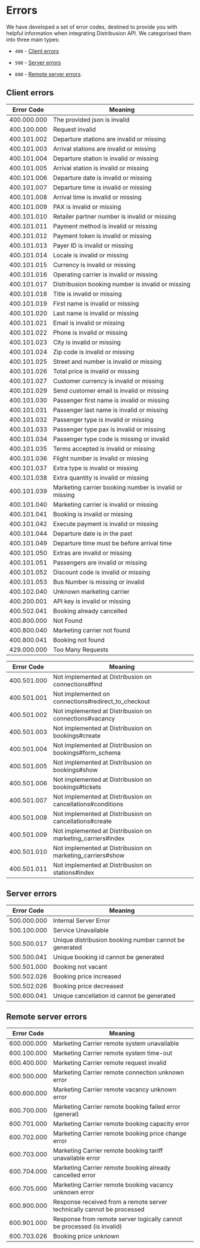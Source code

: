 # Errors

We have developed a set of error codes, destined to provide you with helpful information when integrating Distribusion API. We categorised them into three main types:

- `400` - [Client errors](https://api-demo.distribusion.com/retailers/v3/docs/#client-errors)

- `500` - [Server errors](https://api-demo.distribusion.com/retailers/v3/docs/#server-errors)

- `600` - [Remote server errors](https://api-demo.distribusion.com/retailers/v3/docs/#remote-server-errors).



## Client errors

Error Code  | Meaning
----------- | -------
400.000.000 | The provided json is invalid
400.100.000 | Request invalid
400.101.002 | Departure stations are invalid or missing
400.101.003 | Arrival stations are invalid or missing
400.101.004 | Departure station is invalid or missing
400.101.005 | Arrival station is invalid or missing
400.101.006 | Departure date is invalid or missing
400.101.007 | Departure time is invalid or missing
400.101.008 | Arrival time is invalid or missing
400.101.009 | PAX is invalid or missing
400.101.010 | Retailer partner number is invalid or missing
400.101.011 | Payment method is invalid or missing
400.101.012 | Payment token is invalid or missing
400.101.013 | Payer ID is invalid or missing
400.101.014 | Locale is invalid or missing
400.101.015 | Currency is invalid or missing
400.101.016 | Operating carrier is invalid or missing
400.101.017 | Distribusion booking number is invalid or missing
400.101.018 | Title is invalid or missing
400.101.019 | First name is invalid or missing
400.101.020 | Last name is invalid or missing
400.101.021 | Email is invalid or missing
400.101.022 | Phone is invalid or missing
400.101.023 | City is invalid or missing
400.101.024 | Zip code is invalid or missing
400.101.025 | Street and number is invalid or missing
400.101.026 | Total price is invalid or missing
400.101.027 | Customer currency is invalid or missing
400.101.029 | Send customer email is invalid or missing
400.101.030 | Passenger first name is invalid or missing
400.101.031 | Passenger last name is invalid or missing
400.101.032 | Passenger type is invalid or missing
400.101.033 | Passenger type pax is invalid or missing
400.101.034 | Passenger type code is missing or invalid
400.101.035 | Terms accepted is invalid or missing
400.101.036 | Flight number is invalid or missing
400.101.037 | Extra type is invalid or missing
400.101.038 | Extra quantity is invalid or missing
400.101.039 | Marketing carrier booking number is invalid or missing
400.101.040 | Marketing carrier is invalid or missing
400.101.041 | Booking is invalid or missing
400.101.042 | Execute payment is invalid or missing
400.101.044 | Departure date is in the past
400.101.049 | Departure time must be before arrival time
400.101.050 | Extras are invalid or missing
400.101.051 | Passengers are invalid or missing
400.101.052 | Discount code is invalid or missing
400.101.053 | Bus Number is missing or invalid
400.102.040 | Unknown marketing carrier
400.200.001 | API key is invalid or missing
400.502.041 | Booking already cancelled
400.800.000 | Not Found
400.800.040 | Marketing carrier not found
400.800.041 | Booking not found
429.000.000 | Too Many Requests

Error Code  | Meaning
----------- | -------
400.501.000 | Not implemented at Distribusion on connections#find
400.501.001 | Not implemented on connections#redirect_to_checkout
400.501.002 | Not implemented at Distribusion on connections#vacancy
400.501.003 | Not implemented at Distribusion on bookings#create
400.501.004 | Not implemented at Distribusion on bookings#form_schema
400.501.005 | Not implemented at Distribusion on bookings#show
400.501.006 | Not implemented at Distribusion on bookings#tickets
400.501.007 | Not implemented at Distribusion on cancellations#conditions
400.501.008 | Not implemented at Distribusion on cancellations#create
400.501.009 | Not implemented at Distribusion on marketing_carriers#index
400.501.010 | Not implemented at Distribusion on marketing_carriers#show
400.501.011 | Not implemented at Distribusion on stations#index


## Server errors

Error Code  | Meaning
----------- | -------
500.000.000 | Internal Server Error
500.100.000 | Service Unavailable
500.500.017 | Unique distribusion booking number cannot be generated
500.500.041 | Unique booking id cannot be generated
500.501.000 | Booking not vacant
500.502.026 | Booking price increased
500.502.026 | Booking price decreased
500.600.041 | Unique cancellation id cannot be generated

## Remote server errors

Error Code  | Meaning
----------- | -------
600.000.000 | Marketing Carrier remote system unavailable
600.100.000 | Marketing Carrier remote system time-out
600.400.000 | Marketing Carrier remote request invalid
600.500.000 | Marketing Carrier remote connection unknown error
600.600.000 | Marketing Carrier remote vacancy unknown error
600.700.000 | Marketing Carrier remote booking failed error (general)
600.701.000 | Marketing Carrier remote booking capacity error
600.702.000 | Marketing Carrier remote booking price change error
600.703.000 | Marketing Carrier remote booking tariff unavailable error
600.704.000 | Marketing Carrier remote booking already cancelled error
600.705.000 | Marketing Carrier remote booking vacancy unknown error
600.900.000 | Response received from a remote server technically cannot be processed
600.901.000 | Response from remote server logically cannot be processed (is invalid)
600.703.026 | Booking price unknown

